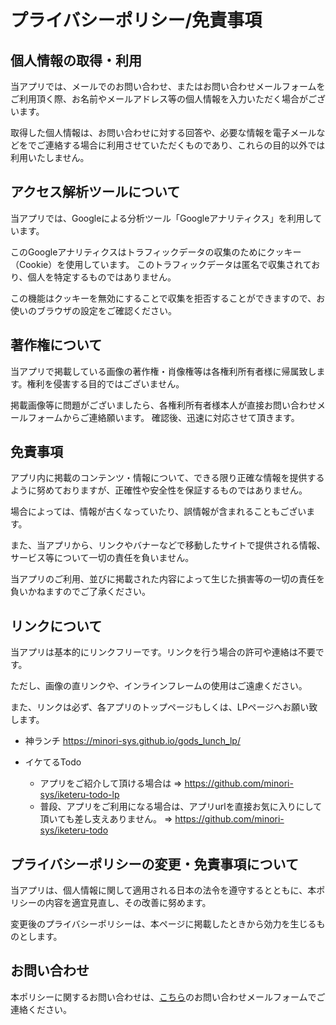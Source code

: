 # プライバシーポリシー/免責事項

## 個人情報の取得・利用

当アプリでは、メールでのお問い合わせ、またはお問い合わせメールフォームをご利用頂く際、お名前やメールアドレス等の個人情報を入力いただく場合がございます。

取得した個人情報は、お問い合わせに対する回答や、必要な情報を電子メールなどをでご連絡する場合に利用させていただくものであり、これらの目的以外では利用いたしません。

## アクセス解析ツールについて

当アプリでは、Googleによる分析ツール「Googleアナリティクス」を利用しています。

このGoogleアナリティクスはトラフィックデータの収集のためにクッキー（Cookie）を使用しています。 このトラフィックデータは匿名で収集されており、個人を特定するものではありません。

この機能はクッキーを無効にすることで収集を拒否することができますので、お使いのブラウザの設定をご確認ください。

## 著作権について

当アプリで掲載している画像の著作権・肖像権等は各権利所有者様に帰属致します。権利を侵害する目的ではございません。

掲載画像等に問題がございましたら、各権利所有者様本人が直接お問い合わせメールフォームからご連絡願います。 確認後、迅速に対応させて頂きます。


## 免責事項

アプリ内に掲載のコンテンツ・情報について、できる限り正確な情報を提供するように努めておりますが、正確性や安全性を保証するものではありません。

場合によっては、情報が古くなっていたり、誤情報が含まれることもございます。

また、当アプリから、リンクやバナーなどで移動したサイトで提供される情報、サービス等について一切の責任を負いません。

当アプリのご利用、並びに掲載された内容によって生じた損害等の一切の責任を負いかねますのでご了承ください。


## リンクについて

当アプリは基本的にリンクフリーです。リンクを行う場合の許可や連絡は不要です。

ただし、画像の直リンクや、インラインフレームの使用はご遠慮ください。

また、リンクは必ず、各アプリのトップページもしくは、LPページへお願い致します。

- 神ランチ
https://minori-sys.github.io/gods_lunch_lp/

- イケてるTodo
  - アプリをご紹介して頂ける場合は ⇒ https://github.com/minori-sys/iketeru-todo-lp
  - 普段、アプリをご利用になる場合は、アプリurlを直接お気に入りにして頂いても差し支えありません。 ⇒ https://github.com/minori-sys/iketeru-todo

## プライバシーポリシーの変更・免責事項について

当アプリは、個人情報に関して適用される日本の法令を遵守するとともに、本ポリシーの内容を適宜見直し、その改善に努めます。

変更後のプライバシーポリシーは、本ページに掲載したときから効力を生じるものとします。

## お問い合わせ

本ポリシーに関するお問い合わせは、[こちら](https://tayori.com/form/db29b59d2c422ca6f8896b7e9eac38ab19097df3/)のお問い合わせメールフォームでご連絡ください。


